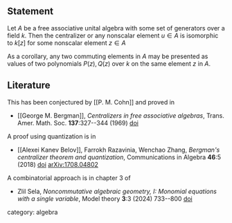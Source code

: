 ## Statement

Let $A$ be a free associative unital algebra with some set of generators over a field $k$. Then the centralizer or any nonscalar element $u\in A$ is isomorphic to $k[z]$ for some nonscalar element $z\in A$

As a corollary, any two commuting elements in $A$ may be presented as values of two polynomials $P(z), Q(z)$ over $k$ on the same element $z$ in $A$.

## Literature

This has been conjectured by [[P. M. Cohn]] and proved in

* [[George M. Bergman]], _Centralizers in free associative algebras_, Trans. Amer. Math. Soc. __137__:327--344 (1969) [doi](https://doi.org/10.2307/1994807)

A proof using quantization is in

* [[Alexei Kanev Belov]], Farrokh Razavinia, Wenchao Zhang, _Bergman's centralizer theorem and quantization_, Communications in Algebra __46__:5 (2018) [doi](https://doi.org/10.1080/00927872.2017.1372462) [arXiv:1708.04802](https://arxiv.org/abs/1708.04802)

A combinatorial approach is in chapter 3 of

* Zlil Sela, _Noncommutative algebraic geometry, I: Monomial equations with a single variable_, Model theory __3__:3 (2024) 733--800 [doi](https://doi.org/10.2140/mt.2024.3.733)

category: algebra